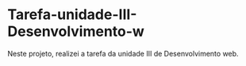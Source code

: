 # Tarefa-unidade-III-Desenvolvimento-w
Neste projeto, realizei a tarefa da unidade III de Desenvolvimento web.           
               